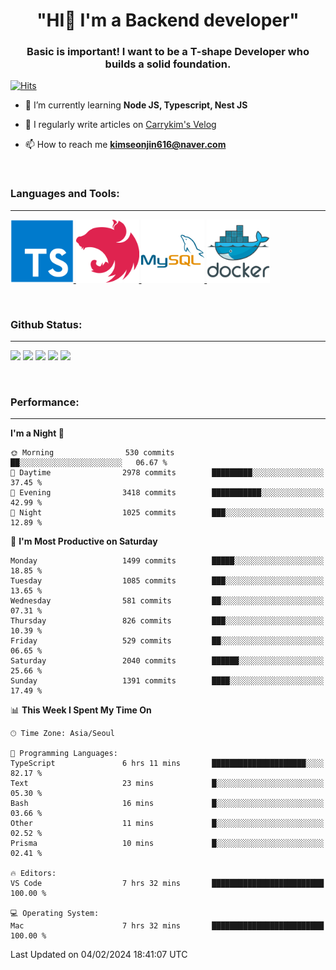 <h1 align="center">"HI👋 I'm a Backend developer" </h1>
<h3 align="center">Basic is important! I want to be a T-shape Developer who builds a solid foundation.</h3>

[![Hits](https://hits.seeyoufarm.com/api/count/incr/badge.svg?url=https%3A%2F%2Fgithub.com%2Fgimseonjin&count_bg=%2318BFE5&title_bg=%23555555&icon=ko-fi.svg&icon_color=%23E7E7E7&title=hits&edge_flat=false)](https://hits.seeyoufarm.com)

- 🌱 I’m currently learning **Node JS, Typescript, Nest JS**

- 📝 I regularly write articles on [Carrykim's Velog](https://velog.io/@carrykim)

- 📫 How to reach me **kimseonjin616@naver.com**

<br/>

<h3 align="left">Languages and Tools:</h3>

***

<p align="left"> 
 <a href="https://www.typescriptlang.org/" target="_blank" rel="noreferrer"> <img src="https://raw.githubusercontent.com/devicons/devicon/master/icons/typescript/typescript-original.svg" alt="typescript" width="20%" height="20%"/> </a>
<a href="https://nestjs.com/" target="_blank" rel="noreferrer"> <img src="https://raw.githubusercontent.com/devicons/devicon/master/icons/nestjs/nestjs-plain.svg" alt="nestjs" width="20%" height="20%"/> </a> 
<a href="https://www.mysql.com/" target="_blank" rel="noreferrer"> <img src="https://raw.githubusercontent.com/devicons/devicon/master/icons/mysql/mysql-original-wordmark.svg" alt="mysql" width="20%" height="20%"/>  </a>
 <a href="https://www.docker.com/" target="_blank" rel="noreferrer"> <img src="https://raw.githubusercontent.com/devicons/devicon/master/icons/docker/docker-original-wordmark.svg" alt="docker" width="20%" height="20%"/> </a>
 </p>
</p>

<br/>

<h3 align="left">Github Status:</h3>

***

![](http://github-profile-summary-cards.vercel.app/api/cards/profile-details?username=gimseonjin&theme=nord_bright)
![](http://github-profile-summary-cards.vercel.app/api/cards/repos-per-language?username=gimseonjin&theme=nord_bright)
![](http://github-profile-summary-cards.vercel.app/api/cards/most-commit-language?username=gimseonjin&theme=nord_bright)
![](http://github-profile-summary-cards.vercel.app/api/cards/stats?username=gimseonjin&theme=nord_bright)
![](http://github-profile-summary-cards.vercel.app/api/cards/productive-time?username=gimseonjin&theme=nord_bright&utcOffset=8)


<br/>

<h3 align="left">Performance:</h3>

***

<!--START_SECTION:waka-->
**I'm a Night 🦉** 

```text
🌞 Morning                530 commits         ██░░░░░░░░░░░░░░░░░░░░░░░   06.67 % 
🌆 Daytime                2978 commits        █████████░░░░░░░░░░░░░░░░   37.45 % 
🌃 Evening                3418 commits        ███████████░░░░░░░░░░░░░░   42.99 % 
🌙 Night                  1025 commits        ███░░░░░░░░░░░░░░░░░░░░░░   12.89 % 
```
📅 **I'm Most Productive on Saturday** 

```text
Monday                   1499 commits        █████░░░░░░░░░░░░░░░░░░░░   18.85 % 
Tuesday                  1085 commits        ███░░░░░░░░░░░░░░░░░░░░░░   13.65 % 
Wednesday                581 commits         ██░░░░░░░░░░░░░░░░░░░░░░░   07.31 % 
Thursday                 826 commits         ███░░░░░░░░░░░░░░░░░░░░░░   10.39 % 
Friday                   529 commits         ██░░░░░░░░░░░░░░░░░░░░░░░   06.65 % 
Saturday                 2040 commits        ██████░░░░░░░░░░░░░░░░░░░   25.66 % 
Sunday                   1391 commits        ████░░░░░░░░░░░░░░░░░░░░░   17.49 % 
```


📊 **This Week I Spent My Time On** 

```text
🕑︎ Time Zone: Asia/Seoul

💬 Programming Languages: 
TypeScript               6 hrs 11 mins       █████████████████████░░░░   82.17 % 
Text                     23 mins             █░░░░░░░░░░░░░░░░░░░░░░░░   05.30 % 
Bash                     16 mins             █░░░░░░░░░░░░░░░░░░░░░░░░   03.66 % 
Other                    11 mins             █░░░░░░░░░░░░░░░░░░░░░░░░   02.52 % 
Prisma                   10 mins             █░░░░░░░░░░░░░░░░░░░░░░░░   02.41 % 

🔥 Editors: 
VS Code                  7 hrs 32 mins       █████████████████████████   100.00 % 

💻 Operating System: 
Mac                      7 hrs 32 mins       █████████████████████████   100.00 % 
```


 Last Updated on 04/02/2024 18:41:07 UTC
<!--END_SECTION:waka-->

<div align="center">
  
